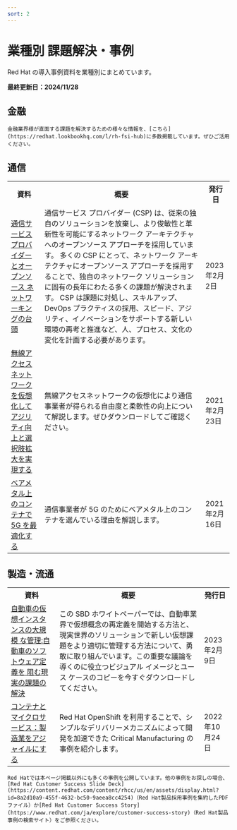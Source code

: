 ```yaml
---
sort: 2
---
```


# 業種別 課題解決・事例

Red Hat の導入事例資料を業種別にまとめています。

<b>
最終更新日：2024/11/28
</b>

## 金融

```note
金融業界様が直面する課題を解決するための様々な情報を、[こちら](https://redhat.lookbookhq.com/l/rh-fsi-hub)に多数掲載しています。ぜひご活用ください。
```

## 通信

<table>
  <tr><!-- 行1（見出し）-->
    <th>資料</th><th>概要</th><th>発行日</th>
  </tr>

  <tr>
    <td><!--  資料  -->
      <!--  リンク  -->  
      <a href="
      https://www.redhat.com/ja/resources/hbr-csp-and-open-source-networking-analyst-material
      " target="_blank" rel="noreferrer noopener">
        <!--  タイトル  -->
        通信サービス プロバイダーとオープンソース ネットワーキングの台頭
      </a>
    </td>
    <td><!--  概要  -->
    通信サービス プロバイダー (CSP) は、従来の独自のソリューションを放棄し、より俊敏性と革新性を可能にするネットワーク アーキテクチャへのオープンソース アプローチを採用しています。 多くの CSP にとって、ネットワーク アーキテクチャにオープンソース アプローチを採用することで、独自のネットワーク ソリューションに固有の長年にわたる多くの課題が解決されます。 CSP は課題に対処し、スキルアップ、DevOps プラクティスの採用、スピード、アジリティ、イノベーションをサポートする新しい環境の再考と推進など、人、プロセス、文化の変化を計画する必要があります。
    </td>
    <td><!--  発行日  -->
      2023年2月2日
    </td>
  </tr>

  <tr>
    <td><!--  資料  -->
      <!--  リンク  -->  
      <a href="
      https://content.redhat.com/us/en/assets/display.html?id=75f8962f-ae96-44e2-9753-ec031fcfff09
      " target="_blank" rel="noreferrer noopener">
        <!--  タイトル  -->
        無線アクセスネットワークを仮想化してアジリティ向上と選択肢拡大を実現する
      </a>
    </td>
    <td><!--  概要  -->
    無線アクセスネットワークの仮想化により通信事業者が得られる自由度と柔軟性の向上について解説します。ぜひダウンロードしてご確認ください。
    </td>
    <td><!--  発行日  -->
      2021年2月23日
    </td>
  </tr>

  <tr>
    <td><!--  資料  -->
      <!--  リンク  -->  
      <a href="
      https://content.redhat.com/us/en/assets/display.html?id=e74bc38c-d568-4221-94a2-9091b0c42585
      " target="_blank" rel="noreferrer noopener">
        <!--  タイトル  -->
        ベアメタル上のコンテナで 5G を最適化する
      </a>
    </td>
    <td><!--  概要  -->
    通信事業者が 5G のためにベアメタル上のコンテナを選んでいる理由を解説します。
    </td>
    <td><!--  発行日  -->
      2021年2月16日
    </td>
  </tr>
</table>

## 製造・流通

<table>
  <tr><!-- 行1（見出し）-->
    <th>資料</th><th>概要</th><th>発行日</th>
  </tr>

  <tr>
    <td><!--  資料  -->
      <!--  リンク  -->  
      <a href="
      https://www.redhat.com/ja/resources/managing-virtual-things-in-automotive-analyst-material
      " target="_blank" rel="noreferrer noopener">
        <!--  タイトル  -->
        自動車の仮想インスタンスの大規模 な管理:自動車のソフトウェア定義を 阻む現実の課題の解決
      </a>
    </td>
    <td><!--  概要  -->
    この SBD ホワイトペーパーでは、自動車業界で仮想概念の再定義を開始する方法と、現実世界のソリューションで新しい仮想課題をより適切に管理する方法について、勇敢に取り組んでいます。この重要な議論を導くのに役立つビジュアル イメージとユース ケースのコピーを今すぐダウンロードしてください。
    </td>
    <td><!--  発行日  -->
      2023年2月9日
    </td>
  </tr>

  <tr>
    <td><!--  資料  -->
      <!--  リンク  -->  
      <a href="
      https://content.redhat.com/content/rhcc/us/en/assets/display.html?id=92c4cde2-c21d-4040-a6f7-2bceb98fee0f
      " target="_blank" rel="noreferrer noopener">
        <!--  タイトル  -->
        コンテナとマイクロサービス：製造業をアジャイルにする
      </a>
    </td>
    <td><!--  概要  -->
    Red Hat OpenShift を利用することで、シンプルなデリバリーメカニズムによって開発を加速できた Critical Manufacturing の事例を紹介します。
    </td>
    <td><!--  発行日  -->
      2022年10月24日
    </td>
  </tr>

</table>


```note
Red Hatでは本ページ掲載以外にも多くの事例を公開しています。他の事例をお探しの場合、[Red Hat Customer Success Slide Deck](https://content.redhat.com/content/rhcc/us/en/assets/display.html?id=8a2d10a9-455f-4632-bc50-9aeea8cc4254)（Red Hat製品採用事例を集約したPDFファイル）か[Red Hat Customer Success Story](https://www.redhat.com/ja/explore/customer-success-story)（Red Hat製品事例の検索サイト）をご参照ください。
```
